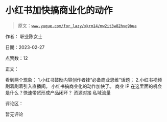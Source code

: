 # 小红书加快搞商业化的动作

> 原文：[`www.yuque.com/for_lazy/xkrm14/mw2it3w82hvq9bua`](https://www.yuque.com/for_lazy/xkrm14/mw2it3w82hvq9bua)

作者： 职业陈女士 

日期：2023-02-27 

点赞数：12 

正文： 

看到两个现象： 1.小红书鼓励内容创作者挂“必备商业思维”话题； 2.小红书视频刷着刷着引入直播间。 小红书搞商业化的动作加快了。 商业 IP 在这里面的机会是什么？快速带货形成产品闭环？ 资源对接 私域流量 

评论区： 

暂无评论 


